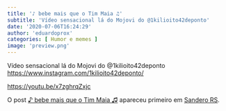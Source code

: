 ```yaml
---
title: '♪ bebe mais que o Tim Maia ♫'
subtitle: 'Vídeo sensacional lá do Mojovi do @1kilioito42deponto'
date: '2020-07-06T16:24:29'
author: 'eduardoprox'
categories: [ Humor e memes ]
image: 'preview.png'
---
```


Vídeo sensacional lá do Mojovi do @1kilioito42deponto <https://www.instagram.com/1kilioito42deponto/>



https://youtu.be/x7zghrqZxjc

O post [♪ bebe mais que o Tim Maia ♫](https://sanderors.com/%e2%99%aa-bebe-mais-que-o-tim-maia-%e2%99%ab/) apareceu primeiro em [Sandero RS](https://sanderors.com).

